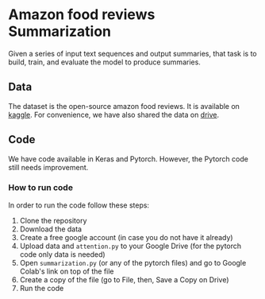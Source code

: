 # Amazon food reviews Summarization
Given a series of input text sequences and output summaries, 
that task is to build, train, and evaluate the model to produce summaries.

## Data
The dataset is the open-source amazon food reviews. It is available on [kaggle](https://www.kaggle.com/snap/amazon-fine-food-reviews).
For convenience, we have also shared the data on [drive](https://drive.google.com/drive/folders/1h5wJjjJMkld0m2sggUGqaQ1BMs2M7o8h?usp=sharing).

## Code
We have code available in Keras and Pytorch. However, the Pytorch code still needs improvement.

### How to run code
In order to run the code follow these steps:
1. Clone the repository
2. Download the data
3. Create a free google account (in case you do not have it already)
4. Upload data and `attention.py` to your Google Drive (for the pytorch code only data is needed)
5. Open `summarization.py` (or any of the pytorch files) and go to Google Colab's link on top of the file
6. Create a copy of the file (go to File, then, Save a Copy on Drive)
7. Run the code
